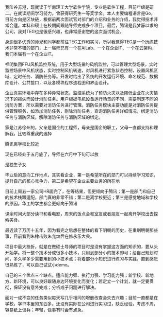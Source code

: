 我叫谷苏港，现就读于华南理工大学软件学院，专业是软件工程，目前年级是研二。在就读期间学习努力，曾获得研究生一等奖学金。本人主要编程语言是Go，目前方向是区块链，根据前两次面试官对部门的介绍和业务的介绍，我觉得技术非常合适。本科和硕士在校期间跟随导师完成多个项目。最后，腾讯是我梦寐以求的公司，我对TEG也是很感兴趣，也非常感谢您的这次面试机会。

身边很多优秀的师兄和同学都前往TEG工作和实习，所以我觉得TEG是一个历练技术非常不错的部门，上一届师兄有一个在AiLab、一个在企业IT、一个在云架构，我们本届有一个在企业IT。

祥明集团FFU风机监控系统，用于大型场景的风机监控，可以管理大型场景，实时监控场景中风机状态，实时控制风机转速，对风机进行紧急状态控制，设置风机区域、定时任务、消防任务等。开发时给出了系统的开发运行环境、命名规范、数据库设计、公共接口，以及各模块程序流程图和界面设计。

企业真实环境中存在多种异常状态，监控系统为了预防火灾以及降低企业在火灾情况下的损失而设计消防任务。用户根据电机设备运行场景的不同，需要制定不同的消防方案，所以需要对消防任务进行管理。消防任务模块主要功能是对消防任务提供管理服务，如添加消防任务，删除消防任务，查询消防任务详细情况，绑定消防任务与消防区域，解除消防任务与消防区域的绑定。

家是江苏徐州的，父亲是国企的工程师，母亲是国企的职工，父母一直都支持和理解我，比较尊重我的选择

腾讯离学校比较近

现在已经处于五月底了，导师在六月中下旬可以放

是独生子女

毕业后的意向工作地点，其实看企业，第一是希望所在的部门可以持续学习知识，提升自己的核心竞争力，第二是希望在企业主要业务的所在地

目前上周五一家公司HR面完了，在等结果，但更倾向于腾讯；第一是部门和自己的技术栈跟适配，部门真的非常不错；第二是离学校更近；第三是感觉地域和学校的原因，华工的学生都会更倾向于腾讯

课余时间大部分读书和看电影，周末的饭点会和室友或者朋友一起离开学校出去探索美食。

最近读了万历十五年，因为看完之后想在整体的看下明朝的历史，在重刷明朝那些事，目前看到朱棣击败朱允炆后在修永乐大典。

项目中最大挫折，就是在做硕士导师的项目时是没有掌握这方面的知识的，要从头开始学。将一整个技术分成很多小技术，只用到部分小的技术即可；给自己规划时间，多久学多少需要用到的小技术点；将着部分小知识进行练习与实践，直到感觉很熟练了，可以自己试试小demo。

自己的三个优点三个缺点，适应能力强、执行力强、学习能力强；新学校、新地方、新环境，可以良好跟随身边环境变化而变化；若定立一个计划，就一定要贯彻，保证没有意外完成；分析成子问题进行解决。

面对一成不变的任务类似每天写几乎相同的增删改查会失去兴趣；目前一直都是在学校，学书本里的东西多，还没有实际在公司进行实习过，缺乏经验，考虑不周，容易纸上谈兵；年轻，做事有时会有点急。



